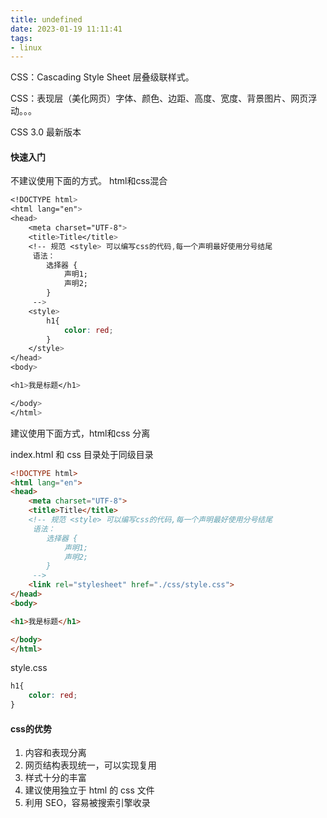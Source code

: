 ```yaml
---
title: undefined
date: 2023-01-19 11:11:41
tags:
- linux
---
```


CSS：Cascading Style Sheet 层叠级联样式。

CSS：表现层（美化网页）字体、颜色、边距、高度、宽度、背景图片、网页浮动。。。

CSS 3.0 最新版本

#### 快速入门

不建议使用下面的方式。 html和css混合

```css
<!DOCTYPE html>
<html lang="en">
<head>
    <meta charset="UTF-8">
    <title>Title</title>
    <!-- 规范 <style> 可以编写css的代码,每一个声明最好使用分号结尾
     语法：
        选择器 {
            声明1;
            声明2;
        }
     -->
    <style>
        h1{
            color: red;
        }
    </style>
</head>
<body>

<h1>我是标题</h1>

</body>
</html>
```

建议使用下面方式，html和css 分离

index.html 和 css 目录处于同级目录

```html
<!DOCTYPE html>
<html lang="en">
<head>
    <meta charset="UTF-8">
    <title>Title</title>
    <!-- 规范 <style> 可以编写css的代码,每一个声明最好使用分号结尾
     语法：
        选择器 {
            声明1;
            声明2;
        }
     -->
    <link rel="stylesheet" href="./css/style.css">
</head>
<body>

<h1>我是标题</h1>

</body>
</html>
```

style.css

```css
h1{
    color: red;
}
```

#### css的优势

1. 内容和表现分离
2. 网页结构表现统一，可以实现复用
3. 样式十分的丰富
4. 建议使用独立于 html 的 css 文件
5. 利用 SEO，容易被搜索引擎收录 

